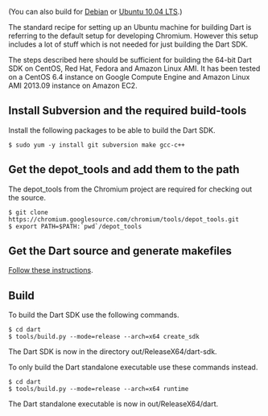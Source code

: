 (You can also build for [Debian](https://github.com/dart-lang/sdk/wiki/Building-Dart-SDK-on-Debian) or [Ubuntu 10.04 LTS](https://github.com/dart-lang/sdk/wiki/Building-Dart-SDK-on-Ubuntu-10.04-Server).)

The standard recipe for setting up an Ubuntu machine for building Dart is referring to the default setup for developing Chromium. However this setup includes a lot of stuff which is not needed for just building the Dart SDK.

The steps described here should be sufficient for building the 64-bit Dart SDK on CentOS, Red Hat, Fedora and Amazon Linux AMI. It has been tested on a CentOS 6.4 instance on Google Compute Engine and Amazon Linux AMI 2013.09 instance on Amazon EC2.

## Install Subversion and the required build-tools

Install the following packages to be able to build the Dart SDK.

```
$ sudo yum -y install git subversion make gcc-c++
```

## Get the depot_tools and add them to the path

The depot_tools from the Chromium project are required for checking out the source.

```
$ git clone https://chromium.googlesource.com/chromium/tools/depot_tools.git
$ export PATH=$PATH:`pwd`/depot_tools
```

## Get the Dart source and generate makefiles

[Follow these instructions](https://github.com/dart-lang/sdk/wiki/Building#source).

## Build

To build the Dart SDK use the following commands.

```
$ cd dart
$ tools/build.py --mode=release --arch=x64 create_sdk
```

The Dart SDK is now in the directory out/ReleaseX64/dart-sdk.

To only build the Dart standalone executable use these commands instead.

```
$ cd dart
$ tools/build.py --mode=release --arch=x64 runtime
```

The Dart standalone executable is now in out/ReleaseX64/dart.